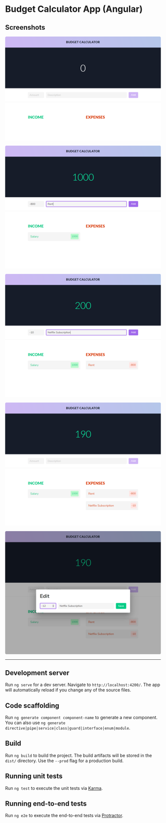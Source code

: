 # Budget Calculator App (Angular)


## Screenshots

[![Application Screenshot 1](./src/assets/screenshots/01_Budget_App_Screenshot.png)](https://youtu.be/sU4z4Ti-8OQ)

[![Application Screenshot 1](./src/assets/screenshots/02_Budget_App_Screenshot.png)](https://youtu.be/sU4z4Ti-8OQ)

[![Application Screenshot 1](./src/assets/screenshots/03_Budget_App_Screenshot.png)](https://youtu.be/sU4z4Ti-8OQ)

[![Application Screenshot 1](./src/assets/screenshots/04_Budget_App_Screenshot.png)](https://youtu.be/sU4z4Ti-8OQ)

[![Application Screenshot 1](./src/assets/screenshots/05_Budget_App_Screenshot.png)](https://youtu.be/sU4z4Ti-8OQ)

---

## Development server

Run `ng serve` for a dev server. Navigate to `http://localhost:4200/`. The app will automatically reload if you change any of the source files.

## Code scaffolding

Run `ng generate component component-name` to generate a new component. You can also use `ng generate directive|pipe|service|class|guard|interface|enum|module`.

## Build

Run `ng build` to build the project. The build artifacts will be stored in the `dist/` directory. Use the `--prod` flag for a production build.

## Running unit tests

Run `ng test` to execute the unit tests via [Karma](https://karma-runner.github.io).

## Running end-to-end tests

Run `ng e2e` to execute the end-to-end tests via [Protractor](http://www.protractortest.org/).


